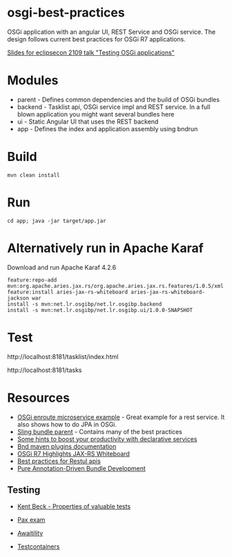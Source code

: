# osgi-best-practices

OSGi application with an angular UI, REST Service and OSGi service.
The design follows current best practices for OSGi R7 applications. 

[Slides for eclipsecon 2109 talk "Testing OSGi applications"](https://de.slideshare.net/ChristianSchneider3/eclipsecon-2019-testing-osgi-applications)

# Modules

* parent - Defines common dependencies and the build of OSGi bundles
* backend - Tasklist api, OSGi service impl and REST service. In a full blown application you might want several bundles here
* ui - Static Angular UI that uses the REST backend
* app - Defines the index and application assembly using bndrun

# Build

    mvn clean install
    
# Run

    cd app; java -jar target/app.jar
    
# Alternatively run in Apache Karaf

Download and run Apache Karaf 4.2.6

    feature:repo-add mvn:org.apache.aries.jax.rs/org.apache.aries.jax.rs.features/1.0.5/xml
    feature:install aries-jax-rs-whiteboard aries-jax-rs-whiteboard-jackson war
    install -s mvn:net.lr.osgibp/net.lr.osgibp.backend
    install -s mvn:net.lr.osgibp/net.lr.osgibp.ui/1.0.0-SNAPSHOT
    
# Test

   http://localhost:8181/tasklist/index.html
   
   http://localhost:8181/tasks

# Resources

* [OSGi enroute microservice example](https://github.com/osgi/osgi.enroute/tree/master/examples/microservice) - Great example for a rest service. It also shows how to do JPA in OSGi.
* [Sling bundle parent](https://github.com/apache/sling-parent/tree/master/sling-bundle-parent) - Contains many of the best practices
* [Some hints to boost your productivity with declarative services](https://liquid-reality.de/2016/09/26/hints-ds.html)
* [Bnd maven plugins documentation](https://github.com/bndtools/bnd/tree/master/maven)
* [OSGi R7 Highlights JAX-RS Whiteboard](https://blog.osgi.org/2018/03/osgi-r7-highlights-jax-rs-whiteboard.html)
* [Best practices for Restul apis](https://blog.mwaysolutions.com/2014/06/05/10-best-practices-for-better-restful-api/)
* [Pure Annotation-Driven Bundle Development](https://virtual.osgiusers.org/2018/10/pure-annotation-driven-dev)

## Testing

* [Kent Beck - Properties of valuable tests](https://medium.com/@kentbeck_7670/test-desiderata-94150638a4b3)
* [Pax exam](https://ops4j1.jira.com/wiki/spaces/PAXEXAM4/overview)
* [Awaitility](https://github.com/awaitility/awaitility/wiki)

* [Testcontainers](https://www.testcontainers.org/)
